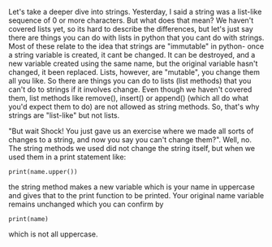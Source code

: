Let's take a deeper dive into strings. Yesterday, I said a string was a list-like sequence of 0 or more characters. But what does that mean?
We haven't covered lists yet, so its hard to describe the differences, but let's just say there are things you can do with lists in python that you cant do with strings. Most of these relate to the idea that strings are "immutable" in python- once a string variable is created, it cant be changed. It can be destroyed, and a new variable created using the same name, but the original variable hasn't changed, it been replaced. Lists, however, are "mutable", you change them all you like. So there are things you can do to lists (list methods) that you can't do to strings if it involves change. Even though we haven't covered them, list methods like remove(), insert() or append() (which all do what you'd expect them to do) are not allowed as string methods. 
So, that's why strings are "list-like" but not lists.

"But wait Shock! You just gave us an exercise where we made all sorts of changes to a string, and now you say you can't change them?". Well, no.  The string methods we used did not change the string itself, but when we used them in a print statement like:
```
print(name.upper())
```
the string method makes a new variable which is your name in uppercase and gives that to the print function to be printed.  Your original name variable remains unchanged which you can confirm by 
```
print(name)
```
which is not all uppercase. 
